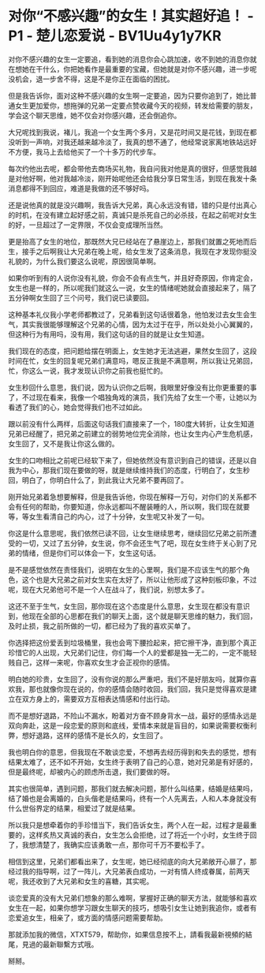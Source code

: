# 对你“不感兴趣”的女生！其实超好追！ - P1 - 楚儿恋爱说 - BV1Uu4y1y7KR

对你不感兴趣的女生一定要追，看到她的消息你会心跳加速，收不到她的消息你就在想她在干什么，你把她看作是最重要的宝藏，但她就是对你不感兴趣，进一步呢没机会，退一步舍不得，这是不是你正在面临的困扰。

但是我告诉你，面对这种不感兴趣的女生啊一定要追，因为只要你追到了，她比普通女生更加爱你，想拖弹的兄弟一定要点赞收藏今天的视频，转发给需要的朋友，学会这个聊天思维，她不仅会对你感兴趣，还会倒追你。

大兄呢找到我说，褚儿，我追一个女生两个多月，又是花时间又是花钱，到现在都没听到一声响，对我还越来越冷淡了，我真的想不通了，他经常说家离地铁站远好不方便，我马上去给他买了一个十多万的代步车。

每次约他出去呢，都会带他去商场买礼物，我自问我对他是真的很好，但感觉我越是对他好啊，他对我越冷淡，刚开始呢他还会给我分享日常生活，到现在我发十条消息都得不到回应，难道是我做的还不够好吗。

还是说他真的就是没兴趣啊，我告诉大兄弟，真心永远没有错，错的只是付出真心的时机，在没有建立起好感之前，真诚只是杀死自己的必杀技，在起之前呢对女生的好，一旦超过了一定界限，不仅会变成理所当然。

更是抬高了女生的地位，那既然大兄已经站在了悬崖边上，那我们就置之死地而后生，接手之后啊我让大兄弟在晚上呢，给女生发了这条消息，我现在才发现你挺没礼貌的，为什么我们要这么说呢，原因很简单啊。

如果你听到有的人说你没有礼貌，你会不会有点生气，并且好奇原因，你肯定会，女生也是一样的，所以呢我们就这么一说，女生的情绪呢她就会直接起来了，隔了五分钟啊女生回了三个问号，我们说已读要回。

这种基本礼仪我小学老师都教过了，兄弟看到这句话很着急，他怕发过去女生会生气，其实我很能够理解这个兄弟的心情，因为太过于在乎，所以处处小心翼翼的，但这种行为有用吗，没有用，我们这句话的目的就是让女生知道。

我们现在的态度，把问题给摆在明面上，女生她才无法逃避，果然女生回了，这段时间在忙，女生的回复呢兄弟们满意吗，嗯反正我是不满意啊，所以我让兄弟回，忙，你这么一说，我才发现认识你之前我也挺忙的。

女生秒回什么意思，我们说，因为认识你之后啊，我眼里好像没有比你更重要的事了，不过现在看来，我像一个唱独角戏的演员，我们先给了女生一个枣，让她以为看透了我们的心，她会觉得我们也不过如此。

跟以前没有什么两样，后面这句话我们直接来了一个，180度大转折，让女生知道兄弟已经醒了，把兄弟之前建立的弱势地位完全消除，也让女生内心产生危机感，女生回了，又不是我让你这么做的。

女生的口吻相比之前呢已经软下来了，但她依然没有意识到自己的错误，还是以自我为中心，那我们现在要做的呀，就是继续维持我们的态度，行明白了，女生秒回，明白了，你明白什么了，到此我让大兄弟不要再回了。

刚开始兄弟着急想要解释，但是我告诉他，你现在解释一万句，对你们的关系都不会有任何的帮助，你要知道，你永远都叫不醒装睡的人，所以啊，我们现在就要等，等女生看清自己的内心，过了十分钟，女生呢又补发了一句。

你这是什么意思呢，我们依然已读不回，让女生继续思考，继续回忆兄弟之前所遭受的一切，又过了五分钟，女生说，你不会还生气了吧，现在女生终于关心到了兄弟的情绪，但是你们可以体会一下，女生这句话。

是不是感觉依然在责怪我们，说明在女生的心里啊，我们是不应该生气的那个角色，这个也是大兄弟之前对女生实在太好了，所以让他形成了这种刻板印象，不过呢，现在大兄弟他可不是一个人在战斗了，我们说，别想太多了。

这还不至于生气，女生回，那你现在这个态度是什么意思，女生现在都没有意识到，他现在全部的心思都在我们的聊天上面，这个就是聊天思维的魅力，我们回，及时止损，我之前所做的一切，都已经为了我的喜欢买单了。

你选择把这份爱丢到垃圾桶里，我也会弯下腰捡起来，把它擦干净，直到那个真正珍惜它的人出现，大兄弟们记住，你们每一个人的爱都是独一无二的，一定不能轻贱自己，这样一来呢，你喜欢女生才会正视你的感情。

明白她的珍贵，女生回了，没有你说的那么严重吧，我们不是好朋友吗，就算你喜欢我，那也就像你现在说的，你的感情会随时收回，我们回，我只是觉得喜欢是建立在双方身上的，需要双方互相表达情感和付出行动。

而不是想好退路，不险山不漏水，盼着对方奋不顾身背水一战，最好的感情永远是双向奔赴，这是一段恋爱的原则和底线，爱情本来就是盲目的，如果说需要权衡利弊，想好退路，这样的感情不是长久的，女生回了。

我也明白你的意思，但我现在不敢谈恋爱，不想再去经历得到和失去的感觉，想有结果太难了，还不如不开始，女生终于表明了自己的心意，她对兄弟是有好感的，但是最终呢，却被内心的顾虑所击退，我们要做的呀。

其实也很简单，遇到问题，那我们就去解决问题，那什么叫结果，结婚是结果吗，结了婚也是会离婚的，白头偕老是结果吗，终有一个人先离去，人和人本身就没有什么世俗界定的结果，相爱过了就是结果。

所以我只是想牵着你的手珍惜当下，我们告诉女生，两个人在一起，过程才是最重要的，这样炙热又真诚的表白，女生怎么会拒绝，过了将近一个小时，女生终于回了，我想清楚了，我确实应该勇敢一点，那你可千万不要松手了。

相信到这里，兄弟们都看出来了，女生呢，她已经彻底的向大兄弟敞开心扉了，那经过我的指导啊，过了一阵儿，大兄弟表白成功，一对有情人终成眷属，前两天呢，我还收到了大兄弟和女生的喜糖，其实呢。

谈恋爱真的没有大兄弟们想象的那么难啊，掌握好正确的聊天方法，就能够和喜欢女生在一起，如果你想学习跟女生聊天的技巧，想吸引女生让她到我追你，或者有恋爱追女生，相亲了，或方面的情感问题需要帮助。

那就添加我的微信，XTXT579，帮助你，如果信息按不上，請看我最新視頻的結尾，見過的最新聯繫方式哦。

掰掰。